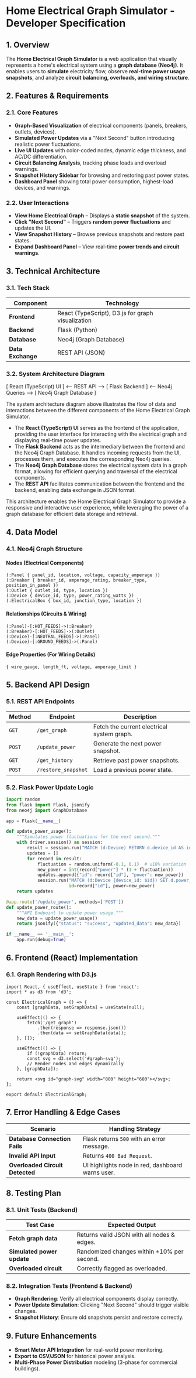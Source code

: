 # Home Electrical Graph Simulator - Developer Specification

## 1. Overview
The **Home Electrical Graph Simulator** is a web application that visually represents a home's electrical system using a **graph database (Neo4j)**. It enables users to **simulate** electricity flow, observe **real-time power usage snapshots**, and analyze **circuit balancing, overloads, and wiring structure**.

## 2. Features & Requirements

### 2.1. Core Features
- **Graph-Based Visualization** of electrical components (panels, breakers, outlets, devices).
- **Simulated Power Updates** via a "Next Second" button introducing realistic power fluctuations.
- **Live UI Updates** with color-coded nodes, dynamic edge thickness, and AC/DC differentiation.
- **Circuit Balancing Analysis**, tracking phase loads and overload warnings.
- **Snapshot History Sidebar** for browsing and restoring past power states.
- **Dashboard Panel** showing total power consumption, highest-load devices, and warnings.

### 2.2. User Interactions
- **View Home Electrical Graph** – Displays a **static snapshot** of the system.
- **Click "Next Second"** – Triggers **random power fluctuations** and updates the UI.
- **View Snapshot History** – Browse previous snapshots and restore past states.
- **Expand Dashboard Panel** – View real-time **power trends and circuit warnings**.

## 3. Technical Architecture

### 3.1. Tech Stack
| Component | Technology |
|-----------|------------|
| **Frontend** | React (TypeScript), D3.js for graph visualization |
| **Backend** | Flask (Python) |
| **Database** | Neo4j (Graph Database) |
| **Data Exchange** | REST API (JSON) |

### 3.2. System Architecture Diagram
[ React (TypeScript) UI ] <-- REST API --> [ Flask Backend ] <-- Neo4j Queries --> [ Neo4j Graph Database ]

The system architecture diagram above illustrates the flow of data and interactions between the different components of the Home Electrical Graph Simulator. 

- The **React (TypeScript) UI** serves as the frontend of the application, providing the user interface for interacting with the electrical graph and displaying real-time power updates.
- The **Flask Backend** acts as the intermediary between the frontend and the Neo4j Graph Database. It handles incoming requests from the UI, processes them, and executes the corresponding Neo4j queries.
- The **Neo4j Graph Database** stores the electrical system data in a graph format, allowing for efficient querying and traversal of the electrical components.
- The **REST API** facilitates communication between the frontend and the backend, enabling data exchange in JSON format.

This architecture enables the Home Electrical Graph Simulator to provide a responsive and interactive user experience, while leveraging the power of a graph database for efficient data storage and retrieval.

## 4. Data Model

### 4.1. Neo4j Graph Structure

#### Nodes (Electrical Components)
```cypher
(:Panel { panel_id, location, voltage, capacity_amperage })
(:Breaker { breaker_id, amperage_rating, breaker_type, position_in_panel })
(:Outlet { outlet_id, type, location })
(:Device { device_id, type, power_rating_watts })
(:ElectricalBox { box_id, junction_type, location })
```

#### Relationships (Circuits & Wiring)
```cypher
(:Panel)-[:HOT_FEEDS]->(:Breaker)
(:Breaker)-[:HOT_FEEDS]->(:Outlet)
(:Device)-[:NEUTRAL_FEEDS]->(:Panel)
(:Device)-[:GROUND_FEEDS]->(:Panel)
```

#### Edge Properties (For Wiring Details)
```cypher
{ wire_gauge, length_ft, voltage, amperage_limit }
```

## 5. Backend API Design

### 5.1. REST API Endpoints

| Method | Endpoint            | Description                          |
|--------|--------------------|--------------------------------------|
| `GET`  | `/get_graph`       | Fetch the current electrical system graph. |
| `POST` | `/update_power`    | Generate the next power snapshot.   |
| `GET`  | `/get_history`     | Retrieve past power snapshots.      |
| `POST` | `/restore_snapshot` | Load a previous power state.       |

### 5.2. Flask Power Update Logic

```python
import random
from flask import Flask, jsonify
from neo4j import GraphDatabase

app = Flask(__name__)

def update_power_usage():
    """Simulates power fluctuations for the next second."""
    with driver.session() as session:
        result = session.run("MATCH (d:Device) RETURN d.device_id AS id, d.power_rating_watts AS power")
        updates = []
        for record in result:
            fluctuation = random.uniform(-0.1, 0.1)  # ±10% variation
            new_power = int(record["power"] * (1 + fluctuation))
            updates.append({"id": record["id"], "power": new_power})
            session.run("MATCH (d:Device {device_id: $id}) SET d.power_rating_watts = $power", 
                        id=record["id"], power=new_power)
    return updates

@app.route('/update_power', methods=['POST'])
def update_power_route():
    """API Endpoint to update power usage."""
    new_data = update_power_usage()
    return jsonify({"status": "success", "updated_data": new_data})

if __name__ == '__main__':
    app.run(debug=True)
```

## 6. Frontend (React) Implementation

### 6.1. Graph Rendering with D3.js

```tsx
import React, { useEffect, useState } from 'react';
import * as d3 from 'd3';

const ElectricalGraph = () => {
    const [graphData, setGraphData] = useState(null);

    useEffect(() => {
        fetch('/get_graph')
            .then(response => response.json())
            .then(data => setGraphData(data));
    }, []);

    useEffect(() => {
        if (!graphData) return;
        const svg = d3.select('#graph-svg');
        // Render nodes and edges dynamically
    }, [graphData]);

    return <svg id="graph-svg" width="800" height="600"></svg>;
};

export default ElectricalGraph;
```

## 7. Error Handling & Edge Cases

| Scenario                     | Handling Strategy                                      |
|------------------------------|-------------------------------------------------------|
| **Database Connection Fails** | Flask returns `500` with an error message.           |
| **Invalid API Input**         | Returns `400 Bad Request`.                           |
| **Overloaded Circuit Detected** | UI highlights node in red, dashboard warns user.   |

## 8. Testing Plan

### 8.1. Unit Tests (Backend)

| Test Case                | Expected Output                                      |
|--------------------------|------------------------------------------------------|
| **Fetch graph data**     | Returns valid JSON with all nodes & edges.          |
| **Simulated power update** | Randomized changes within ±10% per second.        |
| **Overloaded circuit**   | Correctly flagged as overloaded.                    |

### 8.2. Integration Tests (Frontend & Backend)

- **Graph Rendering**: Verify all electrical components display correctly.
- **Power Update Simulation**: Clicking "Next Second" should trigger visible changes.
- **Snapshot History**: Ensure old snapshots persist and restore correctly.

## 9. Future Enhancements

- **Smart Meter API Integration** for real-world power monitoring.
- **Export to CSV/JSON** for historical power analysis.
- **Multi-Phase Power Distribution** modeling (3-phase for commercial buildings).



